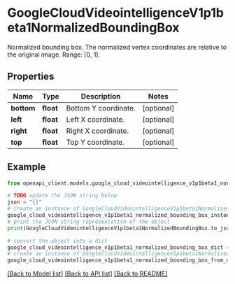 # GoogleCloudVideointelligenceV1p1beta1NormalizedBoundingBox

Normalized bounding box. The normalized vertex coordinates are relative to the original image. Range: [0, 1].

## Properties

Name | Type | Description | Notes
------------ | ------------- | ------------- | -------------
**bottom** | **float** | Bottom Y coordinate. | [optional] 
**left** | **float** | Left X coordinate. | [optional] 
**right** | **float** | Right X coordinate. | [optional] 
**top** | **float** | Top Y coordinate. | [optional] 

## Example

```python
from openapi_client.models.google_cloud_videointelligence_v1p1beta1_normalized_bounding_box import GoogleCloudVideointelligenceV1p1beta1NormalizedBoundingBox

# TODO update the JSON string below
json = "{}"
# create an instance of GoogleCloudVideointelligenceV1p1beta1NormalizedBoundingBox from a JSON string
google_cloud_videointelligence_v1p1beta1_normalized_bounding_box_instance = GoogleCloudVideointelligenceV1p1beta1NormalizedBoundingBox.from_json(json)
# print the JSON string representation of the object
print(GoogleCloudVideointelligenceV1p1beta1NormalizedBoundingBox.to_json())

# convert the object into a dict
google_cloud_videointelligence_v1p1beta1_normalized_bounding_box_dict = google_cloud_videointelligence_v1p1beta1_normalized_bounding_box_instance.to_dict()
# create an instance of GoogleCloudVideointelligenceV1p1beta1NormalizedBoundingBox from a dict
google_cloud_videointelligence_v1p1beta1_normalized_bounding_box_from_dict = GoogleCloudVideointelligenceV1p1beta1NormalizedBoundingBox.from_dict(google_cloud_videointelligence_v1p1beta1_normalized_bounding_box_dict)
```
[[Back to Model list]](../README.md#documentation-for-models) [[Back to API list]](../README.md#documentation-for-api-endpoints) [[Back to README]](../README.md)


